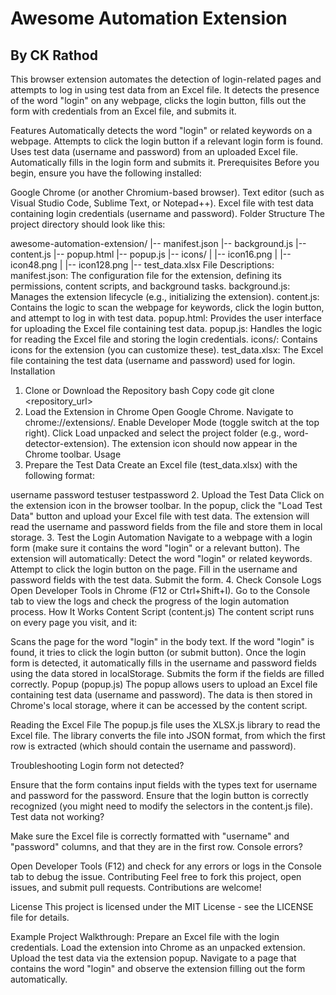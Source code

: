 # Awesome Automation Extension
## By **CK Rathod**
This browser extension automates the detection of login-related pages and attempts to log in using test data from an Excel file. It detects the presence of the word "login" on any webpage, clicks the login button, fills out the form with credentials from an Excel file, and submits it.

Features
Automatically detects the word "login" or related keywords on a webpage.
Attempts to click the login button if a relevant login form is found.
Uses test data (username and password) from an uploaded Excel file.
Automatically fills in the login form and submits it.
Prerequisites
Before you begin, ensure you have the following installed:

Google Chrome (or another Chromium-based browser).
Text editor (such as Visual Studio Code, Sublime Text, or Notepad++).
Excel file with test data containing login credentials (username and password).
Folder Structure
The project directory should look like this:

awesome-automation-extension/
|-- manifest.json
|-- background.js
|-- content.js
|-- popup.html
|-- popup.js
|-- icons/
|    |-- icon16.png
|    |-- icon48.png
|    |-- icon128.png
|-- test_data.xlsx
File Descriptions:
manifest.json: The configuration file for the extension, defining its permissions, content scripts, and background tasks.
background.js: Manages the extension lifecycle (e.g., initializing the extension).
content.js: Contains the logic to scan the webpage for keywords, click the login button, and attempt to log in with test data.
popup.html: Provides the user interface for uploading the Excel file containing test data.
popup.js: Handles the logic for reading the Excel file and storing the login credentials.
icons/: Contains icons for the extension (you can customize these).
test_data.xlsx: The Excel file containing the test data (username and password) used for login.
Installation
1. Clone or Download the Repository
bash
Copy code
git clone <repository_url>
2. Load the Extension in Chrome
Open Google Chrome.
Navigate to chrome://extensions/.
Enable Developer Mode (toggle switch at the top right).
Click Load unpacked and select the project folder (e.g., word-detector-extension).
The extension icon should now appear in the Chrome toolbar.
Usage
1. Prepare the Test Data
Create an Excel file (test_data.xlsx) with the following format:

username	password
testuser	testpassword
2. Upload the Test Data
Click on the extension icon in the browser toolbar.
In the popup, click the "Load Test Data" button and upload your Excel file with test data.
The extension will read the username and password fields from the file and store them in local storage.
3. Test the Login Automation
Navigate to a webpage with a login form (make sure it contains the word "login" or a relevant button).
The extension will automatically:
Detect the word "login" or related keywords.
Attempt to click the login button on the page.
Fill in the username and password fields with the test data.
Submit the form.
4. Check Console Logs
Open Developer Tools in Chrome (F12 or Ctrl+Shift+I).
Go to the Console tab to view the logs and check the progress of the login automation process.
How It Works
Content Script (content.js)
The content script runs on every page you visit, and it:

Scans the page for the word "login" in the body text.
If the word "login" is found, it tries to click the login button (or submit button).
Once the login form is detected, it automatically fills in the username and password fields using the data stored in localStorage.
Submits the form if the fields are filled correctly.
Popup (popup.js)
The popup allows users to upload an Excel file containing test data (username and password). The data is then stored in Chrome's local storage, where it can be accessed by the content script.

Reading the Excel File
The popup.js file uses the XLSX.js library to read the Excel file. The library converts the file into JSON format, from which the first row is extracted (which should contain the username and password).

Troubleshooting
Login form not detected?

Ensure that the form contains input fields with the types text for username and password for the password.
Ensure that the login button is correctly recognized (you might need to modify the selectors in the content.js file).
Test data not working?

Make sure the Excel file is correctly formatted with "username" and "password" columns, and that they are in the first row.
Console errors?

Open Developer Tools (F12) and check for any errors or logs in the Console tab to debug the issue.
Contributing
Feel free to fork this project, open issues, and submit pull requests. Contributions are welcome!

License
This project is licensed under the MIT License - see the LICENSE file for details.

Example Project Walkthrough:
Prepare an Excel file with the login credentials.
Load the extension into Chrome as an unpacked extension.
Upload the test data via the extension popup.
Navigate to a page that contains the word "login" and observe the extension filling out the form automatically.


